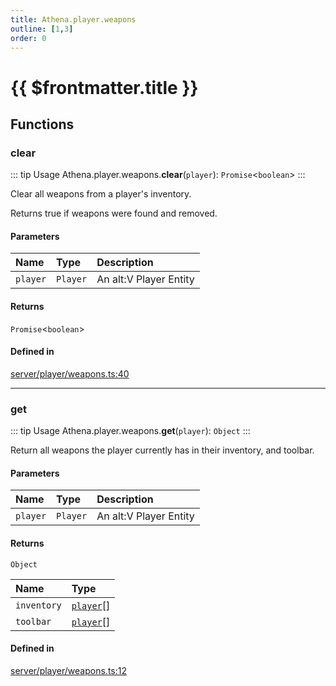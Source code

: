 ```yaml
---
title: Athena.player.weapons
outline: [1,3]
order: 0
---
```


# {{ $frontmatter.title }}


## Functions

### clear

::: tip Usage
Athena.player.weapons.**clear**(`player`): `Promise`<`boolean`\>
:::

Clear all weapons from a player's inventory.

Returns true if weapons were found and removed.

#### Parameters

| Name | Type | Description |
| :------ | :------ | :------ |
| `player` | `Player` | An alt:V Player Entity |

#### Returns

`Promise`<`boolean`\>

#### Defined in

[server/player/weapons.ts:40](https://github.com/Stuyk/altv-athena/blob/6c506bf/src/core/server/player/weapons.ts#L40)

___

### get

::: tip Usage
Athena.player.weapons.**get**(`player`): `Object`
:::

Return all weapons the player currently has in their inventory, and toolbar.

#### Parameters

| Name | Type | Description |
| :------ | :------ | :------ |
| `player` | `Player` | An alt:V Player Entity |

#### Returns

`Object`

| Name | Type |
| :------ | :------ |
| `inventory` | [`player`](server_config.md#player)[] |
| `toolbar` | [`player`](server_config.md#player)[] |

#### Defined in

[server/player/weapons.ts:12](https://github.com/Stuyk/altv-athena/blob/6c506bf/src/core/server/player/weapons.ts#L12)
